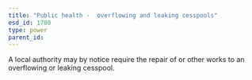 ```yaml
---
title: "Public health -  overflowing and leaking cesspools"
esd_id: 1780
type: power
parent_id:  
---
```


A local authority may by notice require the repair of or other works to an overflowing or leaking cesspool.

